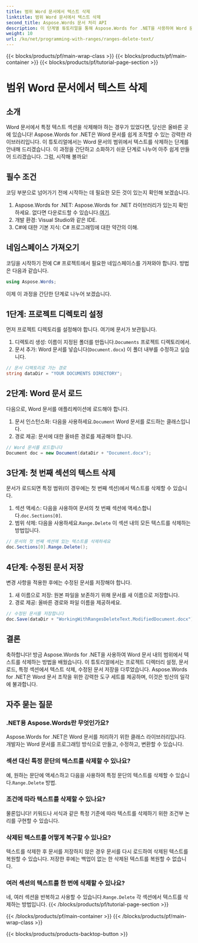 ```yaml
---
title: 범위 Word 문서에서 텍스트 삭제
linktitle: 범위 Word 문서에서 텍스트 삭제
second_title: Aspose.Words 문서 처리 API
description: 이 단계별 튜토리얼을 통해 Aspose.Words for .NET을 사용하여 Word 문서의 범위에서 텍스트를 삭제하는 방법을 알아보세요. C# 개발자에게 완벽합니다.
weight: 10
url: /ko/net/programming-with-ranges/ranges-delete-text/
---
```


{{< blocks/products/pf/main-wrap-class >}}
{{< blocks/products/pf/main-container >}}
{{< blocks/products/pf/tutorial-page-section >}}

# 범위 Word 문서에서 텍스트 삭제

## 소개

Word 문서에서 특정 텍스트 섹션을 삭제해야 하는 경우가 있었다면, 당신은 올바른 곳에 있습니다! Aspose.Words for .NET은 Word 문서를 쉽게 조작할 수 있는 강력한 라이브러리입니다. 이 튜토리얼에서는 Word 문서의 범위에서 텍스트를 삭제하는 단계를 안내해 드리겠습니다. 이 과정을 간단하고 소화하기 쉬운 단계로 나누어 아주 쉽게 만들어 드리겠습니다. 그럼, 시작해 볼까요!

## 필수 조건

코딩 부분으로 넘어가기 전에 시작하는 데 필요한 모든 것이 있는지 확인해 보겠습니다.

1.  Aspose.Words for .NET: Aspose.Words for .NET 라이브러리가 있는지 확인하세요. 없다면 다운로드할 수 있습니다.[여기](https://releases.aspose.com/words/net/).
2. 개발 환경: Visual Studio와 같은 IDE.
3. C#에 대한 기본 지식: C# 프로그래밍에 대한 약간의 이해.

## 네임스페이스 가져오기

코딩을 시작하기 전에 C# 프로젝트에서 필요한 네임스페이스를 가져와야 합니다. 방법은 다음과 같습니다.

```csharp
using Aspose.Words;
```

이제 이 과정을 간단한 단계로 나누어 보겠습니다.

## 1단계: 프로젝트 디렉토리 설정

먼저 프로젝트 디렉토리를 설정해야 합니다. 여기에 문서가 보관됩니다.

1.  디렉토리 생성: 이름이 지정된 폴더를 만듭니다.`Documents` 프로젝트 디렉토리에서.
2. 문서 추가: Word 문서를 넣습니다(`Document.docx`) 이 폴더 내부를 수정하고 싶습니다.

```csharp
// 문서 디렉토리로 가는 경로
string dataDir = "YOUR DOCUMENTS DIRECTORY";
```

## 2단계: Word 문서 로드

다음으로, Word 문서를 애플리케이션에 로드해야 합니다.

1.  문서 인스턴스화: 다음을 사용하세요.`Document` Word 문서를 로드하는 클래스입니다.
2. 경로 제공: 문서에 대한 올바른 경로를 제공해야 합니다.

```csharp
// Word 문서를 로드합니다
Document doc = new Document(dataDir + "Document.docx");
```

## 3단계: 첫 번째 섹션의 텍스트 삭제

문서가 로드되면 특정 범위(이 경우에는 첫 번째 섹션)에서 텍스트를 삭제할 수 있습니다.

1.  섹션 액세스: 다음을 사용하여 문서의 첫 번째 섹션에 액세스합니다.`doc.Sections[0]`.
2.  범위 삭제: 다음을 사용하세요.`Range.Delete` 이 섹션 내의 모든 텍스트를 삭제하는 방법입니다.

```csharp
// 문서의 첫 번째 섹션에 있는 텍스트를 삭제하세요
doc.Sections[0].Range.Delete();
```

## 4단계: 수정된 문서 저장

변경 사항을 적용한 후에는 수정된 문서를 저장해야 합니다.

1. 새 이름으로 저장: 원본 파일을 보존하기 위해 문서를 새 이름으로 저장합니다.
2. 경로 제공: 올바른 경로와 파일 이름을 제공하세요.

```csharp
// 수정된 문서를 저장합니다
doc.Save(dataDir + "WorkingWithRangesDeleteText.ModifiedDocument.docx");
```

## 결론

축하합니다! 방금 Aspose.Words for .NET을 사용하여 Word 문서 내의 범위에서 텍스트를 삭제하는 방법을 배웠습니다. 이 튜토리얼에서는 프로젝트 디렉터리 설정, 문서 로드, 특정 섹션에서 텍스트 삭제, 수정된 문서 저장을 다루었습니다. Aspose.Words for .NET은 Word 문서 조작을 위한 강력한 도구 세트를 제공하며, 이것은 빙산의 일각에 불과합니다.

## 자주 묻는 질문

### .NET용 Aspose.Words란 무엇인가요?

Aspose.Words for .NET은 Word 문서를 처리하기 위한 클래스 라이브러리입니다. 개발자는 Word 문서를 프로그래밍 방식으로 만들고, 수정하고, 변환할 수 있습니다.

### 섹션 대신 특정 문단의 텍스트를 삭제할 수 있나요?

 예, 원하는 문단에 액세스하고 다음을 사용하여 특정 문단의 텍스트를 삭제할 수 있습니다.`Range.Delete` 방법.

### 조건에 따라 텍스트를 삭제할 수 있나요?

물론입니다! 키워드나 서식과 같은 특정 기준에 따라 텍스트를 삭제하기 위한 조건부 논리를 구현할 수 있습니다.

### 삭제된 텍스트를 어떻게 복구할 수 있나요?

텍스트를 삭제한 후 문서를 저장하지 않은 경우 문서를 다시 로드하여 삭제된 텍스트를 복원할 수 있습니다. 저장한 후에는 백업이 없는 한 삭제된 텍스트를 복원할 수 없습니다.

### 여러 섹션의 텍스트를 한 번에 삭제할 수 있나요?

 네, 여러 섹션을 반복하고 사용할 수 있습니다.`Range.Delete` 각 섹션에서 텍스트를 삭제하는 방법입니다.
{{< /blocks/products/pf/tutorial-page-section >}}

{{< /blocks/products/pf/main-container >}}
{{< /blocks/products/pf/main-wrap-class >}}

{{< blocks/products/products-backtop-button >}}

